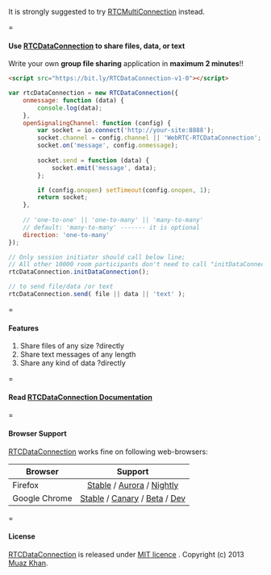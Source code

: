 ﻿It is strongly suggested to try [RTCMultiConnection](https://github.com/muaz-khan/WebRTC-Experiment/tree/master/RTCMultiConnection) instead.

=

#### Use [RTCDataConnection](http://bit.ly/RTCDataConnection) to share files, data, or text

Write your own **group file sharing** application in **maximum 2 minutes**!!

```html
<script src="https://bit.ly/RTCDataConnection-v1-0"></script>
```

```javascript
var rtcDataConnection = new RTCDataConnection({
    onmessage: function (data) {
        console.log(data);
    },
    openSignalingChannel: function (config) {
        var socket = io.connect('http://your-site:8888');
        socket.channel = config.channel || 'WebRTC-RTCDataConnection';
		socket.on('message', config.onmessage);
		
        socket.send = function (data) {
            socket.emit('message', data);
        };

        if (config.onopen) setTimeout(config.onopen, 1);
        return socket;
    },
	
    // 'one-to-one' || 'one-to-many' || 'many-to-many'
    // default: 'many-to-many' ------- it is optional
    direction: 'one-to-many'
});

// Only session initiator should call below line; 
// All other 10000 room participants don't need to call "initDataConnection"!
rtcDataConnection.initDataConnection();

// to send file/data /or text
rtcDataConnection.send( file || data || 'text' );
```

=

#### Features

1. Share files of any size ?directly
2. Share text messages of any length
3. Share any kind of data ?directly

=

#### Read [RTCDataConnection Documentation](http://bit.ly/RTCDataConnection)

=

#### Browser Support
[RTCDataConnection](http://bit.ly/RTCDataConnection) works fine on following web-browsers:

| Browser        | Support           |
| ------------- |:-------------:|
| Firefox | [Stable](http://www.mozilla.org/en-US/firefox/new/) / [Aurora](http://www.mozilla.org/en-US/firefox/aurora/) / [Nightly](http://nightly.mozilla.org/) |
| Google Chrome | [Stable](https://www.google.com/intl/en_uk/chrome/browser/) / [Canary](https://www.google.com/intl/en/chrome/browser/canary.html) / [Beta](https://www.google.com/intl/en/chrome/browser/beta.html) / [Dev](https://www.google.com/intl/en/chrome/browser/index.html?extra=devchannel#eula) |

=

#### License

[RTCDataConnection](http://bit.ly/RTCDataConnection) is released under [MIT licence](https://www.webrtc-experiment.com/licence/) . Copyright (c) 2013 [Muaz Khan](https://plus.google.com/100325991024054712503).
